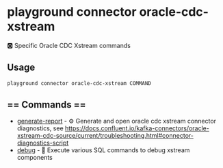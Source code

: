 # playground connector oracle-cdc-xstream

🅾️ Specific Oracle CDC Xstream commands  


## Usage

```bash
playground connector oracle-cdc-xstream COMMAND
```

## == Commands ==

- [generate-report](playground%20connector%20oracle-cdc-xstream%20generate-report) - ⚙️ Generate and open oracle cdc xstream connector diagnostics, see https://docs.confluent.io/kafka-connectors/oracle-xstream-cdc-source/current/troubleshooting.html#connector-diagnostics-script
- [debug](playground%20connector%20oracle-cdc-xstream%20debug) - 🐞 Execute various SQL commands to debug xstream components


